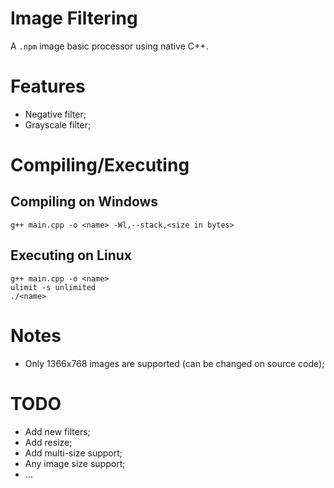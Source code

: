 # Image Filtering

A ```.npm``` image basic processor using native C++.

# Features

 - Negative filter;
 - Grayscale filter;
 
# Compiling/Executing

## Compiling on Windows

```
g++ main.cpp -o <name> -Wl,--stack,<size in bytes>
```

## Executing on Linux

```
g++ main.cpp -o <name>
ulimit -s unlimited
./<name>
```

# Notes

 - Only 1366x768 images are supported (can be changed on source code);

# TODO

 - Add new filters;
 - Add resize;
 - Add multi-size support;
 - Any image size support;
 - ...
